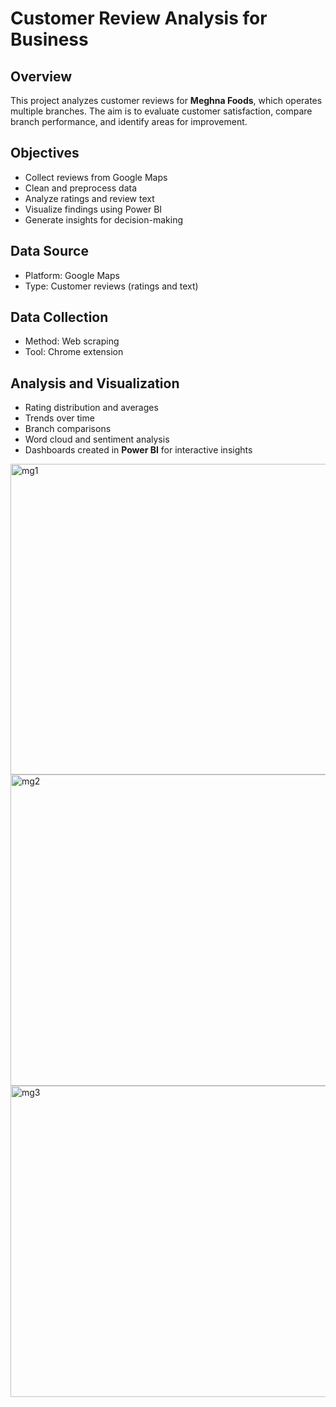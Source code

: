 # Customer Review Analysis for Business

## Overview
This project analyzes customer reviews for **Meghna Foods**, which operates multiple branches. The aim is to evaluate customer satisfaction, compare branch performance, and identify areas for improvement.

## Objectives
- Collect reviews from Google Maps  
- Clean and preprocess data  
- Analyze ratings and review text  
- Visualize findings using Power BI  
- Generate insights for decision-making  

## Data Source
- Platform: Google Maps  
- Type: Customer reviews (ratings and text)  

## Data Collection
- Method: Web scraping  
- Tool: Chrome extension  

## Analysis and Visualization
- Rating distribution and averages  
- Trends over time  
- Branch comparisons  
- Word cloud and sentiment analysis  
- Dashboards created in **Power BI** for interactive insights
<img width="872" height="497" alt="mg1" src="https://github.com/user-attachments/assets/05004ff3-02ab-4046-819a-3f854cb5dbd7" />
<img width="876" height="498" alt="mg2" src="https://github.com/user-attachments/assets/2bfe6500-3bf7-4c74-9e88-b490e8babf65" />
<img width="875" height="498" alt="mg3" src="https://github.com/user-attachments/assets/c4c10e65-352b-4d6b-aba1-14646e62e505" />

